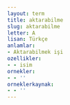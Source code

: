 ```yaml
---
layout: term
title: aktarabilme
slug: aktarabilme
letter: A
lisan: Türkçe
anlamlar:
- Aktarabilmek işi
ozellikler:
- - isim
ornekler:
- - ''
orneklerkaynak:
- - ''
---
```

